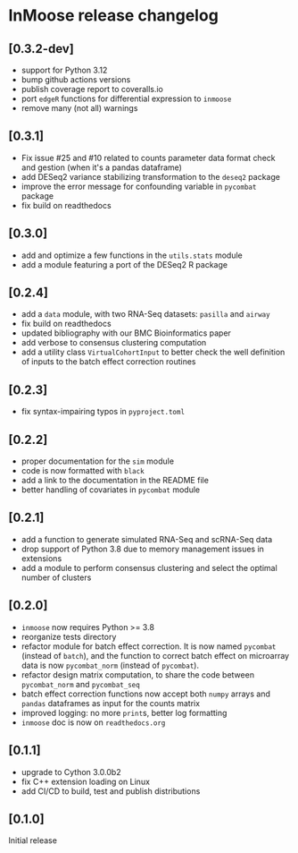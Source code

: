 # InMoose release changelog

## [0.3.2-dev]

- support for Python 3.12
- bump github actions versions
- publish coverage report to coveralls.io
- port `edgeR` functions for differential expression to `inmoose`
- remove many (not all) warnings

## [0.3.1]

- Fix issue #25 and #10 related to counts parameter data format check and gestion (when it's a pandas dataframe)
- add DESeq2 variance stabilizing transformation to the `deseq2` package
- improve the error message for confounding variable in `pycombat` package
- fix build on readthedocs

## [0.3.0]

- add and optimize a few functions in the `utils.stats` module
- add a module featuring a port of the DESeq2 R package

## [0.2.4]

- add a `data` module, with two RNA-Seq datasets: `pasilla` and `airway`
- fix build on readthedocs
- updated bibliography with our BMC Bioinformatics paper
- add verbose to consensus clustering computation
- add a utility class `VirtualCohortInput` to better check the well definition
  of inputs to the batch effect correction routines

## [0.2.3]

- fix syntax-impairing typos in `pyproject.toml`

## [0.2.2]

- proper documentation for the `sim` module
- code is now formatted with `black`
- add a link to the documentation in the README file
- better handling of covariates in `pycombat` module

## [0.2.1]

- add a function to generate simulated RNA-Seq and scRNA-Seq data
- drop support of Python 3.8 due to memory management issues in extensions
- add a module to perform consensus clustering and select the optimal number of
  clusters

## [0.2.0]

- `inmoose` now requires Python >= 3.8
- reorganize tests directory
- refactor module for batch effect correction. It is now named `pycombat`
  (instead of `batch`), and the function to correct batch effect on microarray
  data is now `pycombat_norm` (instead of `pycombat`).
- refactor design matrix computation, to share the code between `pycombat_norm`
  and `pycombat_seq`
- batch effect correction functions now accept both `numpy` arrays and `pandas`
  dataframes as input for the counts matrix
- improved logging: no more `print`s, better log formatting
- `inmoose` doc is now on `readthedocs.org`

## [0.1.1]

- upgrade to Cython 3.0.0b2
- fix C++ extension loading on Linux
- add CI/CD to build, test and publish distributions

## [0.1.0]

Initial release

